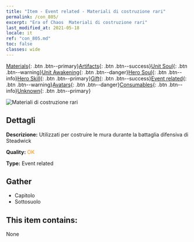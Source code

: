 ```yaml
---
title: "Item - Event related - Materiali di costruzione rari"
permalink: /con_805/
excerpt: "Era of Chaos  Materiali di costruzione rari"
last_modified_at: 2021-05-18
locale: it
ref: "con_805.md"
toc: false
classes: wide
---
```

 [Materials](/ItemsIT/){: .btn .btn--primary}[Artifacts](/ItemsIT/Artifacts/){: .btn .btn--success}[Unit Soul](/ItemsIT/UnitSoul/){: .btn .btn--warning}[Unit Awakening](/ItemsIT/UnitAwakening/){: .btn .btn--danger}[Hero Soul](/ItemsIT/HeroSoul/){: .btn .btn--info}[Hero Skill](/ItemsIT/HeroSkill/){: .btn .btn--primary}[Gift](/ItemsIT/Gift/){: .btn .btn--success}[Event related](/ItemsIT/Events/){: .btn .btn--warning}[Avatars](/ItemsIT/Avatars/){: .btn .btn--danger}[Consumables](/ItemsIT/Consumables/){: .btn .btn--info}[Unknown](/ItemsIT/Unknown/){: .btn .btn--primary}

 ![Materiali di costruzione rari](/images/t/i_3063.png)

## Dettagli
 **Descrizione:** Utilizzati per costruire le mura durante la battaglia difensiva di Steadwick

 **Quality:** <span style="color: #FF8C00">OK</span>

 **Type:** Event related

## Gather

*    Capitolo 
*    Sottosuolo 

## This item contains:

  None

